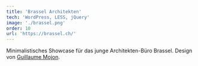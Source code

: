 ```yaml
---
title: 'Brassel Architekten'
tech: 'WordPress, LESS, jQuery'
image: './brassel.png'
order: 10
url: 'https://brassel.ch/'
---
```


Minimalistisches Showcase für das junge Architekten-Büro Brassel. Design von [Guillaume Mojon](http://guillaumemojon.com/).
